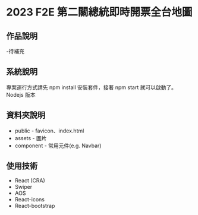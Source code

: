 # 2023 F2E 第二關總統即時開票全台地圖
## 作品說明
-待補充

## 系統說明
專案運行方式請先 npm install 安裝套件，接著 npm start 就可以啟動了。
Nodejs 版本

## 資料夾說明
* public - favicon、index.html
* assets - 圖片
* component - 常用元件(e.g. Navbar)

## 使用技術
* React (CRA)
* Swiper
* AOS
* React-icons
* React-bootstrap